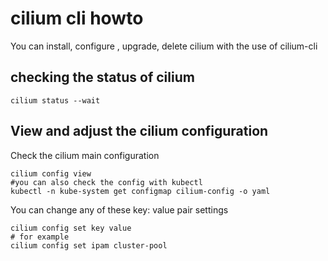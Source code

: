 # cilium cli howto
You can install, configure , upgrade, delete cilium with the use of cilium-cli

## checking the status of cilium
```
cilium status --wait
```

## View and adjust the cilium configuration
Check the cilium main configuration
```
cilium config view
#you can also check the config with kubectl
kubectl -n kube-system get configmap cilium-config -o yaml
```

You can change any of these key: value pair settings
```
cilium config set key value
# for example
cilium config set ipam cluster-pool
```
